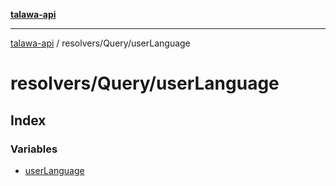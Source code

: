 [**talawa-api**](../../../README.md)

***

[talawa-api](../../../modules.md) / resolvers/Query/userLanguage

# resolvers/Query/userLanguage

## Index

### Variables

- [userLanguage](variables/userLanguage.md)
